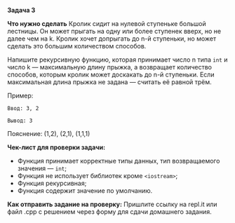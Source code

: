 **Задача 3**

**Что нужно сделать**
Кролик сидит на нулевой ступеньке большой лестницы. Он может прыгать на одну или более ступенек вверх, 
но не далее чем на k. Кролик хочет допрыгать до n-й ступеньки, но может сделать это большим количеством
способов.

Напишите рекурсивную функцию, которая принимает число n типа `int` и число k — максимальную длину прыжка, 
а возвращает количество способов, которым кролик может доскакать до n-й ступеньки. Если максимальная длина 
прыжка не задана — считать её равной трём.

Пример:
```
Ввод: 3, 2

Вывод: 3
```
Пояснение: (1,2), (2,1), (1,1,1)

**Чек-лист для проверки задачи:**

 - Функция принимает корректные типы данных, тип возвращаемого значения —  `int`;
 - Функция не использует библиотек кроме `<iostream>`;
 - Функция рекурсивная;
 - Функция содержит значение по умолчанию.

**Как отправить задание на проверку:**
Пришлите ссылку на repl.it или файл .срр с решением через форму для сдачи домашнего задания.